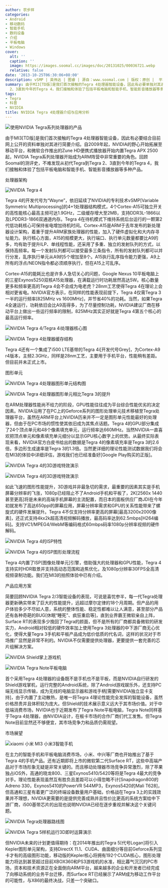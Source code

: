 ```yaml
---
author: 农步祥
categories:
- Android
- 移动数码
- 智能手机
- 数码设备
- 介绍
- 平板电脑
- Windows
cover:
  alt: ''
  caption: ''
  image: https://images.soomal.cc/images/doc/20131025/00036721.webp
  relative: false
date: '2013-10-25T06:30:06+08:00'
description: vSMP | 英伟达 | 图睿 | 源自：www.soomal.com | 版权：原创 |  平均/总评分：08.68/165
summary: 由于MI3[TD版]是我们首次接触的Tegra 4处理器智能设备，因此有必要单独对其进行简单的介绍。NVIDIA Tegra系列处理器开始成为ARM阵营中非常重要的角色。不难发现从初代Tegra到Tegra
  2、3直到今年的Tegra 4，我们接触和体验了包括平板电脑和智能手机、智能影音播放器等多种产品。
tags:
- Tegra
- 科普
- NVIDIA
title: NVIDIA Tegra 4处理器介绍与应用分析
---
```


![使用NVIDIA Tegra系列处理器的产品](https://images.soomal.cc/images/doc/20131025/00036706.webp)



由于MI3[TD版]是我们首次接触的Tegra 4处理器智能设备，因此有必要结合目前网上公开的资料单独对其进行简要介绍。自2009年起，NVIDIA的野心开始拓展至移动平台，和微软合作推出的Zune HD便携式播放器开始内置Tegra APX 2500起，NVIDIA Tegra系列处理器开始成为ARM阵营中非常重要的角色。回顾Soomal的测评史，不难发现从初代Tegra到Tegra 2、3直到今年的Tegra 4，我们接触和体验了包括平板电脑和智能手机、智能影音播放器等多种产品。



处理器架构



![NVIDIA Tegra 4](https://images.soomal.cc/images/doc/20131025/00036707_01.webp)



Tegra 4的开发代号为“Wayne”，依旧延续了NVIDIA的专利技术vSMP[Variable Symmetric Multiprocessing]的4+1处理器结构模式，4个Cortex-A15可独立开关的高性能核心最高主频可达1.9GHz，二级缓存增大至2MB，支持DDR3L-1866以及LPDDR3-1866双通道内存。Tegra 4在待机模式下维持系统后台运行的一颗第2代低功耗核心可保持省电增加待机时间。Cortex-A15是ARM于去年发布的新处理器设计架构，着重于提升ARM家族处理器的性能，加入了硬件虚拟化和大内存寻址能力。执行核心方面，A15的规模更大，执行端口、执行单元数量都要比A9的多，均有助于提升ILP、单线程性能，还采用了多重、独立的发射队列的方式，以保持高频率。每一个发射队列都可以接受最多三条指令，所有的发射队列都可以并行分发，乱序执行单元从A9的5个增加至8个。A15执行乱序指令能力更强，A9上所有的浮点/NEON指令都必须顺序执行，但在A15上可乱序。



Cortex-A15的能耗比也是许多人急切关心的问题，Google Nexus 10平板电脑上的三星Exynos5250双核A15处理器，在满载运行时功耗居然高达5W。核心数量更多和频率更高的Tegra 4会不会成为电老虎？28nm工艺使得Tegra 4在理论上会相对更省电。NVIDIA官方表示，在同样的性能表现前提下，Tegra 4仅需Tegra 3一半的运行频率[825MHz vs 1600MHz]，并节省40%的功耗。当然，如果Tegra 4全速运行，功耗依旧会比A9高得多，为了尽量控制功耗，NVIDIA建议厂商在移动平台上做出一些运行频率的限制，825MHz其实正好就是Tegra 4第五个核心的最高运行频率。



![NVIDIA Tegra 4/Tegra 4i处理器核心图](https://images.soomal.cc/images/doc/20131025/00036708_01.webp)



![NVIDIA Tegra 4处理器缓存结构](https://images.soomal.cc/images/doc/20131025/00036709_01.webp)



Tegra 4还有一个集成了i500 LTE基带的Tegra 4i[开发代号Grey]，为Cortex-A9 r4版本，主频2.3GHz，同样是28nm工艺，主要用于手机平台，性能稍有差距。但目前并未正式上市。



图形单元



![NVIDIA Tegra 4处理器图形单元结构图](https://images.soomal.cc/images/doc/20131025/00036710_01.webp)



![NVIDIA Tegra 4处理器图形单元相比Tegra 3的提升](https://images.soomal.cc/images/doc/20131025/00036711_01.webp)



在ARM处理器性能尚不给力的阶段，GPU性能往往成为平台综合性能优劣的决定因素。NVIDIA沿用了在PC上的Geforce系列的图形处理单元技术移植至Tegra处理器平台，虽然在ARM平台上NVIDIA历来并不一定是图形单元性能最好的处理器，但由于在PC市场的惯性使其依旧成为其焦点话题。Tegra 4的GPU部分集成了24个顶点单元和48个像素填充单元，运行频率达660MHz。当然NVIDIA一直喜欢把顶点单元和像素填充单元细分以显示GPU核心数字上的优势。从最终实际表现来看，NVIDIA官方白皮书给出的数据是Tegra 4的像素填充率是Tegra 3的2.6倍，多边形生成速率是Tegra 3的1.3倍。当然更详细的理论性能测试数据我们将会在MI3的体验中详细评估，游戏我们也已经准备好[Google Play购买的正版]。



![NVIDIA Tegra 4的3D游戏特效演示](https://images.soomal.cc/images/doc/20131025/00036713_01.webp)



![NVIDIA Tegra 4的3D游戏特效演示](https://images.soomal.cc/images/doc/20131025/00036714_01.webp)



如此飞速的图形性能提升，3D游戏并非最急切的需求，最重要的因素其实是手机屏幕分辨率的飞涨，1080p已经阻止不了Android手机和平板了，2K[2560x
1440甚至更高]将是未来的高端手机屏幕的主流配置，而日本的面板供应厂商JDI在今年初就发布了高达650ppi的屏幕应用，屏幕分辨率需求和GPU的关系性能带来了螺旋式的硬件发展提升。Tegra 4不仅支持分辨率更高的屏幕[最高3200x2000像素]，还正式支持4kx2k超高清视频解码播放，最高码率达到62.5mbps[H264编码]。支持VC1/MPEG4/WebM等编码格式60mbps码率1080p分辨率视频的硬件解码。



![NVIDIA Tegra 4的ISP特性](https://images.soomal.cc/images/doc/20131025/00036715.webp)



![NVIDIA Tegra 4的ISP图形处理流程](https://images.soomal.cc/images/doc/20131025/00036716.webp)



Tegra 4内置了ISP[图像处理单元]引擎，借助强大的处理器和GPU性能，Tegra 4支持实时HDR取景并支持高动态范围和追焦优化，及1080p分辨率30FPS全高清视频录制功能。我们在MI3的拍照体验中已有介绍。



产品应用方案



简要回顾NVIDIA Tegra 2/3智能设备的表现，可说是喜忧参半，每一代Tegra处理器更新确实带来了巨大的性能提升，远超过摩尔定律的18个月周期。但产品的用户体验多少不尽如人意，系统的整体性能、稳定性都难以让人满意，甚至部分产品还有各种奇葩的BUG[休眠“睡死”、疯狂重启等]，直到业界霸王微软亲自上阵，Surface RT的表现多少挽回了Tegra的颜面，但不是所有的厂商都具备微软的研发实力，Android相对较低的硬件效率加上使用Tegra 3处理器的中下游厂商无心优化，使得大量Tegra 3手机和平板产品成为低价低质的代名词，这样的状况对于市场推广显然是非常不利的。NVIDIA不仅需要提供处理器，更要提供一套完善的芯片组解决方案。



![NVIDIA Shield掌上游戏机](https://images.soomal.cc/images/doc/20131025/00036717_01.webp)



![NVIDIA Tegra Note平板电脑](https://images.soomal.cc/images/doc/20131025/00036718_01.webp)



首个采用Tegra 4处理器的设备既不是手机也不是平板，而是NVIDIA自行研发的Shield游戏掌机，运行完整的Android系统，除了Android游戏娱乐外，还支持PC端无线显示传输，成为无线的电脑显示器和游戏手柄[需要NVIDIA独立显卡支持]，由于内置了主动散热，是唯一将Tegra 4理论性能完全发挥的智能设备，虽然价格昂贵并且体积较为庞大。但Shield的技术展示意义远大于其市场价值。对于中低端消费市场，NVIDIA也于近期发布了Tegra Note平板电脑，Tegra Note同样基于Tegra 4处理器，由NVIDIA设计，在板卡市场的合作厂商们代工发售。但Tegra Note目前显然还不够便宜，其市场竞争力和品质仍需观望。



市场展望



![xiaomi 小米 MI3 小米3智能手机](https://images.soomal.cc/images/doc/20130923/00035844_01.webp)



在主力的智能手机和平板电脑消费市场，小米、中兴等厂商也开始推出了基于Tegra 4的手机产品。还有近期即将上市的微软第二代Surface RT，这些中高端产品对于市场形象无疑是非常关键的。而且移动处理器市场竞争异常激烈，除了苹果独占iOS外，高通的晓龙800、三星Exynos5410/5420等将是Tegra 4最大的竞争对手。理论性能表现虽然互有胜负且差距可以小得忽略不计[Snapdragon800的Adreno 330，Exynos5410的PowerVR 544MP3，Exynos5420的Mali T628]，但高通和三星有着更广泛的终端设备数量用户基础，价格战在Tegra 3上的实践效果并不理想，NVIDIA更需要的是提供完善成熟并且性价比更高的系统方案给中下游厂商，i500基带芯片的出现也说明NVIDIA已经在逐步重视并解决这个关键问题。



![NVIDIA Tegra处理器路线图](https://images.soomal.cc/images/doc/20131025/00036719_01.webp)



![NVIDIA Tegra 5样机运行3D即时运算演示](https://images.soomal.cc/images/doc/20131025/00036720_01.webp)



但NVIDIA未来的计划更值得期待：在2014年推出的Tegra 5[代号Logan]将引入Kepler图形单元架构，支持DirectX 11.1、CUDA、曲面细分等目前Geforce系列显卡才有的高级图形功能，移动版的Kepler核心将拥有192个CUDA核心，图形处理能力将达到甚至超过目前XBOX360和PS3游戏机的水准，相比暮气沉沉的PC市场，资本和技术资源正在全面倒向ARM平台，越来越多的企业和开发者已经完成了向移动系统的业务平台迁移，而Surface RT已经展示了ARM成为移动工作平台的可能性，与X86的最终决战，只差一个突破口。
